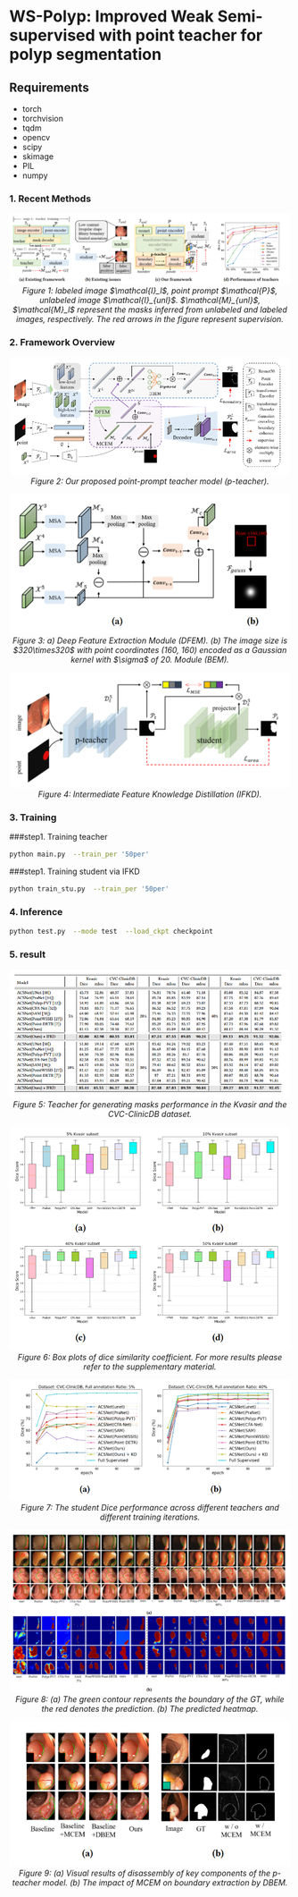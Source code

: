 #  WS-Polyp: Improved Weak Semi-supervised with point teacher for polyp segmentation


##  Requirements

* torch
* torchvision 
* tqdm
* opencv
* scipy
* skimage
* PIL
* numpy

### 1. Recent Methods
<p align="center">
    <img src="imgs/introduction.png"/> <br />
    <em> 
    Figure 1: labeled image $\mathcal{I}_l$, point prompt $\mathcal{P}$, unlabeled image $\mathcal{I}_{unl}$. $\mathcal{M}_{unl}$, $\mathcal{M}_l$ represent the masks inferred from unlabeled and labeled images, respectively. The red arrows in the figure represent supervision.
    </em>
</p>

### 2. Framework Overview

<p align="center">
    <img src="imgs/method.png"/> <br />
    <em> 
    Figure 2: Our proposed point-prompt teacher model (p-teacher).
    </em>
</p>
<p align="center">
    <img src="imgs/DFEM.png"/> <br />
    <em> 
    Figure 3: a) Deep Feature Extraction Module (DFEM). (b) The image size is $320\times320$ with point coordinates (160, 160) encoded as a Gaussian kernel with $\sigma$ of 20.
Module (BEM).
    </em>
</p>
<p align="center">
    <img src="imgs/IFKD.png"/> <br />
    <em> 
    Figure 4: Intermediate Feature Knowledge Distillation (IFKD).
    </em>
</p>

### 3. Training

###step1. Training teacher
```bash
python main.py  --train_per '50per'

```
###step1. Training student via IFKD
```bash
python train_stu.py  --train_per '50per'

```


###  4. Inference

```bash
python test.py  --mode test  --load_ckpt checkpoint 
```
###  5. result
<p align="center">
    <img src="imgs/dice.png"/> <br />
    <em> 
    Figure 5: Teacher for generating masks performance in the Kvasir and the CVC-ClinicDB dataset.
    </em>
</p>
<p align="center">
    <img src="imgs/dicebox.png"/> <br />
    <em> 
    Figure 6: Box plots of dice similarity coefficient. For more results please refer to the supplementary material.
    </em>
</p>
<p align="center">
    <img src="imgs/zhexian.png"/> <br />
    <em> 
    Figure 7: The student Dice performance across different teachers and different training iterations.
    </em>
</p>
<p align="center">
    <img src="imgs/result1.png"/> <br />
    <em> 
    Figure 8: (a) The green contour represents the boundary of the GT, while the red denotes the prediction. (b) The predicted heatmap.
    </em>
</p>
<p align="center">
    <img src="imgs/ab.png"/> <br />
    <em> 
    Figure 9: (a) Visual results of disassembly of key components of the p-teacher model. (b) The impact of MCEM on boundary extraction by DBEM.
    </em>
</p>

